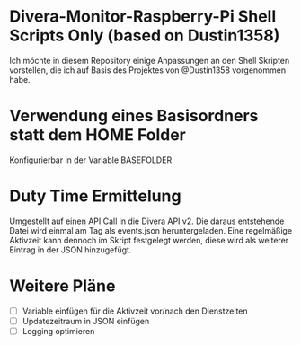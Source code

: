 # Divera-Monitor-Raspberry-Pi Shell Scripts Only (based on Dustin1358)

Ich möchte in diesem Repository einige Anpassungen an den Shell Skripten vorstellen, die ich auf Basis des Projektes von @Dustin1358 vorgenommen habe.

# Verwendung eines Basisordners statt dem HOME Folder

Konfigurierbar in der Variable BASEFOLDER

# Duty Time Ermittelung 
Umgestellt auf einen API Call in die Divera API v2. Die daraus entstehende Datei wird einmal am Tag als events.json heruntergeladen. Eine regelmäßige Aktivzeit kann dennoch im Skript festgelegt werden, diese wird als weiterer Eintrag in der JSON hinzugefügt.

# Weitere Pläne
- [ ] Variable einfügen für die Aktivzeit vor/nach den Dienstzeiten
- [ ] Updatezeitraum in JSON einfügen
- [ ] Logging optimieren
